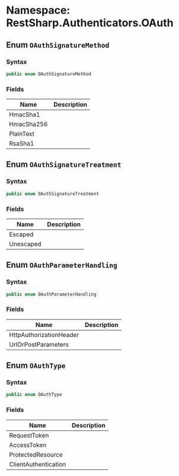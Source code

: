 # Namespace: RestSharp.Authenticators.OAuth
## Enum `OAuthSignatureMethod`

### Syntax
```csharp
public enum OAuthSignatureMethod
```

### Fields
Name | Description
--- | ---
HmacSha1 | 
HmacSha256 | 
PlainText | 
RsaSha1 | 
## Enum `OAuthSignatureTreatment`

### Syntax
```csharp
public enum OAuthSignatureTreatment
```

### Fields
Name | Description
--- | ---
Escaped | 
Unescaped | 
## Enum `OAuthParameterHandling`

### Syntax
```csharp
public enum OAuthParameterHandling
```

### Fields
Name | Description
--- | ---
HttpAuthorizationHeader | 
UrlOrPostParameters | 
## Enum `OAuthType`

### Syntax
```csharp
public enum OAuthType
```

### Fields
Name | Description
--- | ---
RequestToken | 
AccessToken | 
ProtectedResource | 
ClientAuthentication | 